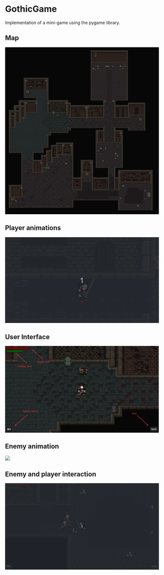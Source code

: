 # GothicGame
Implementation of a mini-game using the pygame library.
## Map 
![](res/map/map.png)
## Player animations 
![](res/README_res/animations.gif)
## User Interface
![](res/README_res/ui.png)
## Enemy animation 
![](res/README_res/enemy_animation.gif)
## Enemy and player interaction
![](res/README_res/enemy_attack.gif)